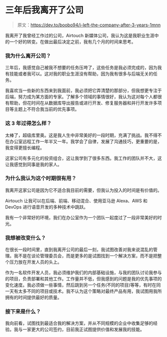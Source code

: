 # 三年后我离开了公司

> 原文：<https://dev.to/boobo94/i-left-the-company-after-3-years-1mnn>

我离开了我曾经工作过的公司，Airtouch 新媒体公司，我认为这是我职业生涯中的一个好的转变。在做出最后决定之前，我有几个月的时间来思考。

### 我为什么离开公司？

三年后，我感觉自己被我不想要的任务压垮了，这些任务是我必须完成的，因为我有技能或者我可以。这对我的职业生涯没有帮助，因为我有很多与后端无关的任务。

我喜欢当一些新的东西来到我面前，我必须把它弄清楚的那部分，但我想更专注于后端，努力成为某方面的专家。了解多个领域的事情很好，我认为这对每个人都很有帮助，但花时间在从数据库导出报告或进行开发、修复服务器和并行开发许多项目等主题上不符合我当前的优先事项。

### 这 3 年过得怎么样？

太棒了，超级库里奥。这是我人生中非常美好的一段时期，充满了挑战。我不得不在办公室远程工作一年半又一年。我学会了自律，发展了沟通技巧，更重要的是，我变得更擅长编程。

这家公司有多元化的投资组合，这让我学到了很多东西。我工作的团队并不大，这让我感觉到同事是我的家人。

### 为什么我认为这个时期很有用？

我离开这家公司是因为它不适合我目前的需要，但我认为投入的时间是有价值的。

Airtouch 让我可以在后端、前端、移动混合、使用亚马逊 Alexa、AWS 和 DevOps 进行语音开发的多种技术中跳跃。

我有一个非常好的环境，我们在办公室作为一个团队一起度过了一段非常美好的时光。

### 我想被改变什么？

在很长一段时间里，直到我离开公司的最后一刻，我试图改善对我来说混乱的管理。我不是在谈论管理委员会，而是更多的是试图找到一个解决方案，而不是把整个压力放在开发人员的头上。

作为一名软件开发人员，我必须维护我们的内部基础设施，与我的团队讨论我参与的项目，负责部署和其他工作。工作量并不低，但我感到的问题是我的优先事项的变化速度。我必须做一些事情，然后跳到另一个任务(不同的项目)等等，有时在同一天有太多不同的项目或技术。我不认为这个策略对最终产品有用，我试图用我所拥有的时间提供最好的质量。

### 接下来是什么？

我向前看，试图找到最适合我的解决方案，并从不同规模的企业中收集足够的经验。我与一家更大的公司签约，目前我正试图提供价值和发展我的技能。